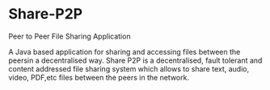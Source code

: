 # Share-P2P
Peer to Peer File Sharing Application

A Java based application for sharing and accessing files between the peersin a decentralised way. Share P2P is a decentralised, fault tolerant and content addressed file sharing system which allows to share text, audio, video, PDF,etc files between the peers in the network.